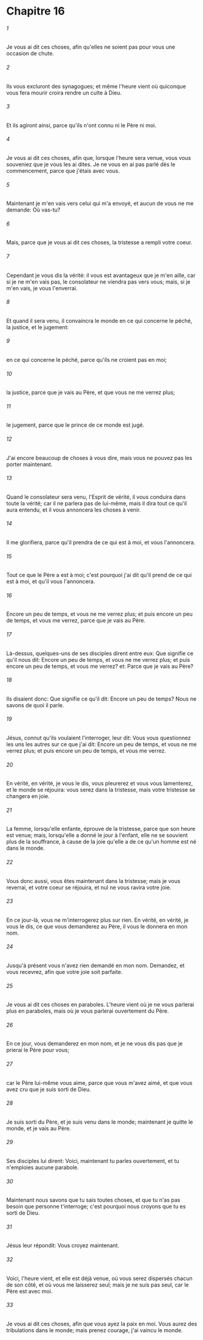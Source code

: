 # Chapitre 16

###### 1
Je vous ai dit ces choses, afin qu'elles ne soient pas pour vous une occasion de chute.
###### 2
Ils vous excluront des synagogues; et même l'heure vient où quiconque vous fera mourir croira rendre un culte à Dieu.
###### 3
Et ils agiront ainsi, parce qu'ils n'ont connu ni le Père ni moi.
###### 4
Je vous ai dit ces choses, afin que, lorsque l'heure sera venue, vous vous souveniez que je vous les ai dites. Je ne vous en ai pas parlé dès le commencement, parce que j'étais avec vous.
###### 5
Maintenant je m'en vais vers celui qui m'a envoyé, et aucun de vous ne me demande: Où vas-tu?
###### 6
Mais, parce que je vous ai dit ces choses, la tristesse a rempli votre coeur.
###### 7
Cependant je vous dis la vérité: il vous est avantageux que je m'en aille, car si je ne m'en vais pas, le consolateur ne viendra pas vers vous; mais, si je m'en vais, je vous l'enverrai.
###### 8
Et quand il sera venu, il convaincra le monde en ce qui concerne le péché, la justice, et le jugement:
###### 9
en ce qui concerne le péché, parce qu'ils ne croient pas en moi;
###### 10
la justice, parce que je vais au Père, et que vous ne me verrez plus;
###### 11
le jugement, parce que le prince de ce monde est jugé.
###### 12
J'ai encore beaucoup de choses à vous dire, mais vous ne pouvez pas les porter maintenant.
###### 13
Quand le consolateur sera venu, l'Esprit de vérité, il vous conduira dans toute la vérité; car il ne parlera pas de lui-même, mais il dira tout ce qu'il aura entendu, et il vous annoncera les choses à venir.
###### 14
Il me glorifiera, parce qu'il prendra de ce qui est à moi, et vous l'annoncera.
###### 15
Tout ce que le Père a est à moi; c'est pourquoi j'ai dit qu'il prend de ce qui est à moi, et qu'il vous l'annoncera.
###### 16
Encore un peu de temps, et vous ne me verrez plus; et puis encore un peu de temps, et vous me verrez, parce que je vais au Père.
###### 17
Là-dessus, quelques-uns de ses disciples dirent entre eux: Que signifie ce qu'il nous dit: Encore un peu de temps, et vous ne me verrez plus; et puis encore un peu de temps, et vous me verrez? et: Parce que je vais au Père?
###### 18
Ils disaient donc: Que signifie ce qu'il dit: Encore un peu de temps? Nous ne savons de quoi il parle.
###### 19
Jésus, connut qu'ils voulaient l'interroger, leur dit: Vous vous questionnez les uns les autres sur ce que j'ai dit: Encore un peu de temps, et vous ne me verrez plus; et puis encore un peu de temps, et vous me verrez.
###### 20
En vérité, en vérité, je vous le dis, vous pleurerez et vous vous lamenterez, et le monde se réjouira: vous serez dans la tristesse, mais votre tristesse se changera en joie.
###### 21
La femme, lorsqu'elle enfante, éprouve de la tristesse, parce que son heure est venue; mais, lorsqu'elle a donné le jour à l'enfant, elle ne se souvient plus de la souffrance, à cause de la joie qu'elle a de ce qu'un homme est né dans le monde.
###### 22
Vous donc aussi, vous êtes maintenant dans la tristesse; mais je vous reverrai, et votre coeur se réjouira, et nul ne vous ravira votre joie.
###### 23
En ce jour-là, vous ne m'interrogerez plus sur rien. En vérité, en vérité, je vous le dis, ce que vous demanderez au Père, il vous le donnera en mon nom.
###### 24
Jusqu'à présent vous n'avez rien demandé en mon nom. Demandez, et vous recevrez, afin que votre joie soit parfaite.
###### 25
Je vous ai dit ces choses en paraboles. L'heure vient où je ne vous parlerai plus en paraboles, mais où je vous parlerai ouvertement du Père.
###### 26
En ce jour, vous demanderez en mon nom, et je ne vous dis pas que je prierai le Père pour vous;
###### 27
car le Père lui-même vous aime, parce que vous m'avez aimé, et que vous avez cru que je suis sorti de Dieu.
###### 28
Je suis sorti du Père, et je suis venu dans le monde; maintenant je quitte le monde, et je vais au Père.
###### 29
Ses disciples lui dirent: Voici, maintenant tu parles ouvertement, et tu n'emploies aucune parabole.
###### 30
Maintenant nous savons que tu sais toutes choses, et que tu n'as pas besoin que personne t'interroge; c'est pourquoi nous croyons que tu es sorti de Dieu.
###### 31
Jésus leur répondit: Vous croyez maintenant.
###### 32
Voici, l'heure vient, et elle est déjà venue, où vous serez dispersés chacun de son côté, et où vous me laisserez seul; mais je ne suis pas seul, car le Père est avec moi.
###### 33
Je vous ai dit ces choses, afin que vous ayez la paix en moi. Vous aurez des tribulations dans le monde; mais prenez courage, j'ai vaincu le monde.
